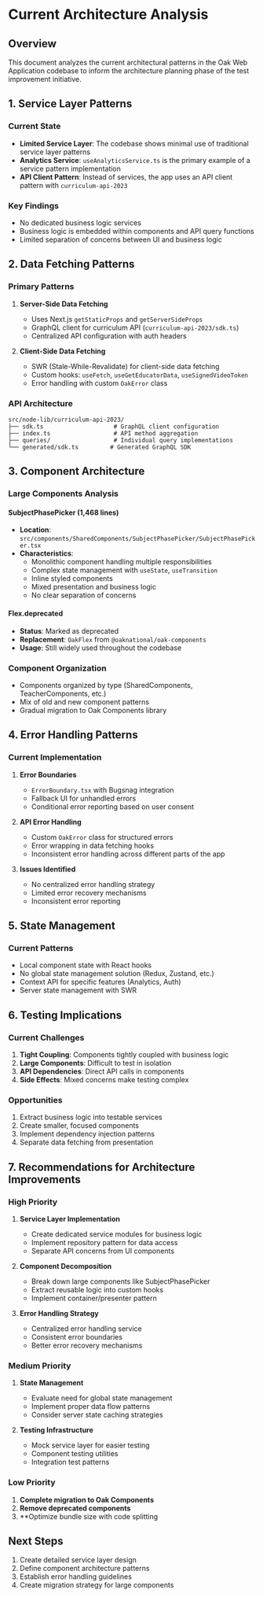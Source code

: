 # Current Architecture Analysis

## Overview

This document analyzes the current architectural patterns in the Oak Web Application codebase to inform the architecture planning phase of the test improvement initiative.

## 1. Service Layer Patterns

### Current State

- **Limited Service Layer**: The codebase shows minimal use of traditional service layer patterns
- **Analytics Service**: `useAnalyticsService.ts` is the primary example of a service pattern implementation
- **API Client Pattern**: Instead of services, the app uses an API client pattern with `curriculum-api-2023`

### Key Findings

- No dedicated business logic services
- Business logic is embedded within components and API query functions
- Limited separation of concerns between UI and business logic

## 2. Data Fetching Patterns

### Primary Patterns

1. **Server-Side Data Fetching**
   - Uses Next.js `getStaticProps` and `getServerSideProps`
   - GraphQL client for curriculum API (`curriculum-api-2023/sdk.ts`)
   - Centralized API configuration with auth headers

2. **Client-Side Data Fetching**
   - SWR (Stale-While-Revalidate) for client-side data fetching
   - Custom hooks: `useFetch`, `useGetEducatorData`, `useSignedVideoToken`
   - Error handling with custom `OakError` class

### API Architecture

```
src/node-lib/curriculum-api-2023/
├── sdk.ts                    # GraphQL client configuration
├── index.ts                  # API method aggregation
├── queries/                  # Individual query implementations
└── generated/sdk.ts         # Generated GraphQL SDK
```

## 3. Component Architecture

### Large Components Analysis

#### SubjectPhasePicker (1,468 lines)

- **Location**: `src/components/SharedComponents/SubjectPhasePicker/SubjectPhasePicker.tsx`
- **Characteristics**:
  - Monolithic component handling multiple responsibilities
  - Complex state management with `useState`, `useTransition`
  - Inline styled components
  - Mixed presentation and business logic
  - No clear separation of concerns

#### Flex.deprecated

- **Status**: Marked as deprecated
- **Replacement**: `OakFlex` from `@oaknational/oak-components`
- **Usage**: Still widely used throughout the codebase

### Component Organization

- Components organized by type (SharedComponents, TeacherComponents, etc.)
- Mix of old and new component patterns
- Gradual migration to Oak Components library

## 4. Error Handling Patterns

### Current Implementation

1. **Error Boundaries**
   - `ErrorBoundary.tsx` with Bugsnag integration
   - Fallback UI for unhandled errors
   - Conditional error reporting based on user consent

2. **API Error Handling**
   - Custom `OakError` class for structured errors
   - Error wrapping in data fetching hooks
   - Inconsistent error handling across different parts of the app

3. **Issues Identified**
   - No centralized error handling strategy
   - Limited error recovery mechanisms
   - Inconsistent error reporting

## 5. State Management

### Current Patterns

- Local component state with React hooks
- No global state management solution (Redux, Zustand, etc.)
- Context API for specific features (Analytics, Auth)
- Server state management with SWR

## 6. Testing Implications

### Current Challenges

1. **Tight Coupling**: Components tightly coupled with business logic
2. **Large Components**: Difficult to test in isolation
3. **API Dependencies**: Direct API calls in components
4. **Side Effects**: Mixed concerns make testing complex

### Opportunities

1. Extract business logic into testable services
2. Create smaller, focused components
3. Implement dependency injection patterns
4. Separate data fetching from presentation

## 7. Recommendations for Architecture Improvements

### High Priority

1. **Service Layer Implementation**
   - Create dedicated service modules for business logic
   - Implement repository pattern for data access
   - Separate API concerns from UI components

2. **Component Decomposition**
   - Break down large components like SubjectPhasePicker
   - Extract reusable logic into custom hooks
   - Implement container/presenter pattern

3. **Error Handling Strategy**
   - Centralized error handling service
   - Consistent error boundaries
   - Better error recovery mechanisms

### Medium Priority

1. **State Management**
   - Evaluate need for global state management
   - Implement proper data flow patterns
   - Consider server state caching strategies

2. **Testing Infrastructure**
   - Mock service layer for easier testing
   - Component testing utilities
   - Integration test patterns

### Low Priority

1. **Complete migration to Oak Components**
2. **Remove deprecated components**
3. **Optimize bundle size with code splitting

## Next Steps

1. Create detailed service layer design
2. Define component architecture patterns
3. Establish error handling guidelines
4. Create migration strategy for large components
